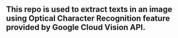 
<h2>This repo is used to extract texts in an image using Optical Character Recognition feature provided by Google Cloud Vision API.
</h2>
